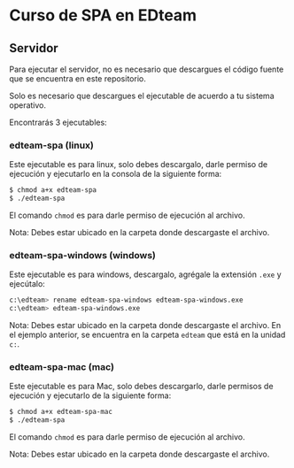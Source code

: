 # Curso de SPA en EDteam

## Servidor

Para ejecutar el servidor, no es necesario que descargues el código fuente que se encuentra en este repositorio.

Solo es necesario que descargues el ejecutable de acuerdo a tu sistema operativo.

Encontrarás 3 ejecutables:

### edteam-spa (linux)

Este ejecutable es para linux, solo debes descargalo, darle permiso de ejecución y ejecutarlo en la consola de la siguiente forma:

```bash
$ chmod a+x edteam-spa
$ ./edteam-spa
```

El comando `chmod` es para darle permiso de ejecución al archivo.

Nota: Debes estar ubicado en la carpeta donde descargaste el archivo.

### edteam-spa-windows (windows)

Este ejecutable es para windows, descargalo, agrégale la extensión `.exe` y ejecútalo:

```bash
c:\edteam> rename edteam-spa-windows edteam-spa-windows.exe
c:\edteam> edteam-spa-windows.exe
```

Nota: Debes estar ubicado en la carpeta donde descargaste el archivo. En el ejemplo anterior, se encuentra en la carpeta `edteam` que está en la unidad `c:`.

### edteam-spa-mac (mac)

Este ejecutable es para Mac, solo debes descargarlo, darle permisos de ejecución y ejecutarlo de la siguiente forma:

```bash
$ chmod a+x edteam-spa-mac
$ ./edteam-spa
```

El comando `chmod` es para darle permiso de ejecución al archivo.

Nota: Debes estar ubicado en la carpeta donde descargaste el archivo.


